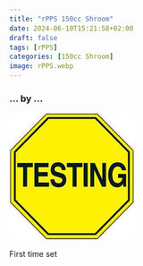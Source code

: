 ```yaml
---
title: "rPPS 150cc Shroom"
date: 2024-06-10T15:21:58+02:00
draft: false
tags: [rPPS]
categories: [150cc Shroom]
image: rPPS.webp
---
```

### ... by ...
![Nothing there](testing.jpg)

First time set